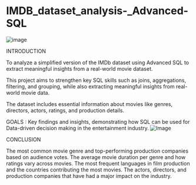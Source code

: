 # IMDB_dataset_analysis-_Advanced-SQL

![image](https://github.com/user-attachments/assets/c6c7f335-7a5f-471c-b638-6774a614a207)


INTRODUCTION

To analyze a simplified version of the IMDb dataset using Advanced SQL to extract meaningful insights from a real-world movie dataset. 

This project aims to strengthen key SQL skills such as joins, aggregations, filtering, and grouping, while also extracting meaningful insights from real-world movie data.

The dataset includes essential information about movies like genres, directors, actors, ratings, and production details.

GOALS : Key findings and insights, demonstrating how SQL can be used for Data-driven
        decision making in the entertainment industry.
![Image](https://github.com/user-attachments/assets/19cfce9b-8691-4162-be05-f23168a09ca9)


CONCLUSION

The most common movie genre and top-performing production companies based on audience votes.
The average movie duration per genre and how ratings vary across movies.
The most frequent languages in film production and the countries contributing the most movies.
The actors, directors, and production companies that have had a major impact on the industry.


